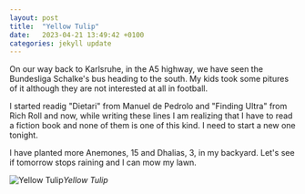 ```yaml
---
layout: post
title:  "Yellow Tulip"
date:   2023-04-21 13:49:42 +0100
categories: jekyll update
---
```


On our way back to Karlsruhe, in the A5 highway, we have seen the Bundesliga Schalke's bus heading to the south. My kids took some pitures of it although they are not interested at all in football.  

I started readig "Dietari" from Manuel de Pedrolo and "Finding Ultra" from Rich Roll and now, while writing these lines I am realizing that I have to read a fiction book and none of them is one of this kind. I need to start a new one tonight.  

I have planted more Anemones, 15  and Dhalias, 3,  in my backyard. Let's see if tomorrow stops raining and I can mow my lawn.


![Yellow Tulip](https://lh3.googleusercontent.com/n5jK9rXRvCliwK1ecomoxj0qUtIa_f2i9EVcGdNRdv_ZT3C-N-DthK2z4xYmnNEFDk16O4CRqwFMon69tOuXqRfXg0Eyp2E0HyGLYWRptEKyj-sKCgPhu16UYrKuO-pgzHA1my_Gcg=w2400)*Yellow Tulip*&nbsp;



[jekyll-docs]: https://jekyllrb.com/docs/home
[jekyll-gh]:   https://github.com/jekyll/jekyll
[jekyll-talk]: https://talk.jekyllrb.com/


